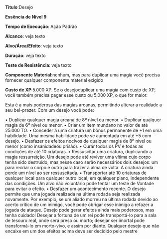 **Titulo**:Desejo

**Essência de Nível 9**

**Tempo de Execução**: Ação Padrão

**Alcance**: veja texto

**Alvo/Área/Efeito**: veja texto

**Duração**: veja texto

**Teste de Resistência**: veja texto

**Componente Material**:nenhum, mas para duplicar uma magia você precisa fornecer qualquer componente material exigido

**Custo de XP**:5.000 XP. Se o desejoduplicar uma magia com custo de XP, você também precisa pagar esse custo ou 5.000 XP, o que for maior.

Esta é a mais poderosa das magias arcanas, permitindo alterar a realidade a seu bel-prazer. Com um desejo você pode:

• Duplicar qualquer magia arcana de 8º nível ou menor.
• Duplicar qualquer magia de 6º nível ou menor.
• Criar um item mundano no valor de até 25.000 TO.
• Conceder a uma criatura um bônus permanente de +1 em uma habilidade. 
Uma mesma habilidade pode se aumentada em até +5 com desejo.
• Desfazer os efeitos nocivos de qualquer magia de 8º nível ou menor (como insanidadeou prisão).
• Curar todos os PV e todas as condições de até 10 criaturas.
• Ressuscitar uma criatura, duplicando a magia ressurreição. Um desejo pode até reviver uma vítima cujo corpo tenha sido destruído, mas nesse caso serão necessários dois desejos: um para recriar o corpo e outro para trazer a alma de volta. A criatura ainda perde um nível ao ser ressuscitada.
• Transportar até 10 criaturas de qualquer local para qualquer outro local, em qualquer plano, independente das condições. Um alvo não voluntário pode tentar um teste de Vontade para evitar o efeito.
• Desfazer um acontecimento recente. 
O desejo permite que uma jogada realizada na última rodada seja realizada novamente. 
Por exemplo, se um aliado morreu na última rodada devido ao acerto crítico de um inimigo, você pode obrigar esse inimigo a refazer a jogada de ataque.
Desejo pode gerar efeitos ainda mais poderosos, mas tenha cuidado! Desejar a fortuna de um rei pode transportá-lo para a sala de tesouro real, onde será preso ou morto; desejar ser imortal pode transformá-lo em morto-vivo, e assim por diante. 
Qualquer desejo que não encaixe em um dos efeitos acima deve ser decidido pelo mestre